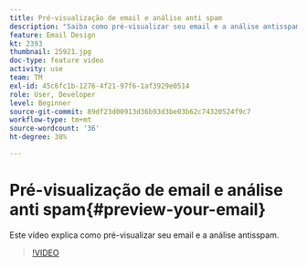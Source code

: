 ```yaml
---
title: Pré-visualização de email e análise anti spam
description: "Saiba como pré-visualizar seu email e a análise antisspam."
feature: Email Design
kt: 2393
thumbnail: 25921.jpg
doc-type: feature video
activity: use
team: TM
exl-id: 45c6fc1b-1276-4f21-97f6-1af3929e0514
role: User, Developer
level: Beginner
source-git-commit: 89df23d00913d36b93d3be03b62c74320524f9c7
workflow-type: tm+mt
source-wordcount: '36'
ht-degree: 38%

---
```


# Pré-visualização de email e análise anti spam{#preview-your-email}

Este vídeo explica como pré-visualizar seu email e a análise antisspam.

>[!VIDEO](https://video.tv.adobe.com/v/25921?quality=12&learn=on)

